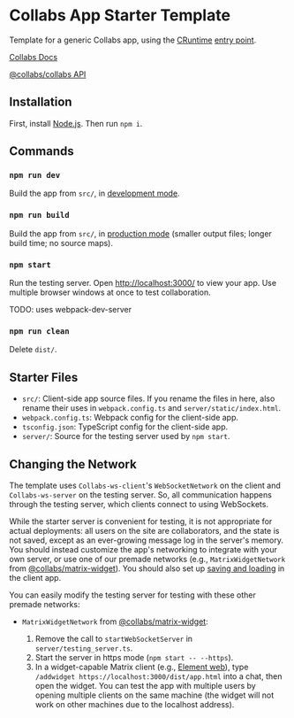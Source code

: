 # Collabs App Starter Template

Template for a generic Collabs app, using the [CRuntime](https://collabs.readthedocs.io/en/latest/api/collabs/classes/CRuntime.html) [entry point](https://collabs.readthedocs.io/en/latest/guide/entry_points.html).

[Collabs Docs](https://collabs.readthedocs.io/en/latest/)

[@collabs/collabs API](https://collabs.readthedocs.io/en/latest/api/collabs/index.html)

## Installation

First, install [Node.js](https://nodejs.org/). Then run `npm i`.

## Commands

### `npm run dev`

Build the app from `src/`, in [development mode](https://webpack.js.org/guides/development/).

### `npm run build`

Build the app from `src/`, in [production mode](https://webpack.js.org/guides/production/) (smaller output files; longer build time; no source maps).

### `npm start`

Run the testing server. Open [http://localhost:3000/](http://localhost:3000/) to view your app. Use multiple browser windows at once to test collaboration.

TODO: uses webpack-dev-server

### `npm run clean`

Delete `dist/`.

## Starter Files

- `src/`: Client-side app source files. If you rename the files in here, also rename their uses in `webpack.config.ts` and `server/static/index.html`.
- `webpack.config.ts`: Webpack config for the client-side app.
- `tsconfig.json`: TypeScript config for the client-side app.
- `server/`: Source for the testing server used by `npm start`.

## Changing the Network

The template uses `Collabs-ws-client`'s `WebSocketNetwork` on the client and `Collabs-ws-server` on the testing server. So, all communication happens through the testing server, which clients connect to using WebSockets.

While the starter server is convenient for testing, it is not appropriate for actual deployments: all users on the site are collaborators, and the state is not saved, except as an ever-growing message log in the server's memory. You should instead customize the app's networking to integrate with your own server, or use one of our premade networks (e.g., `MatrixWidgetNetwork` from [@collabs/matrix-widget](https://www.npmjs.com/package/@collabs/matrix-widget)). You should also set up [saving and loading](https://github.com/composablesys/collabs/tree/master/collabs/docs/saving_and_loading.md) in the client app.

You can easily modify the testing server for testing with these other premade networks:

- `MatrixWidgetNetwork` from [@collabs/matrix-widget](https://www.npmjs.com/package/@collabs/matrix-widget):

  1. Remove the call to `startWebSocketServer` in `server/testing_server.ts`.
  2. Start the server in https mode (`npm start -- --https`).
  3. In a widget-capable Matrix client (e.g., [Element web](https://app.element.io/)), type `/addwidget https://localhost:3000/dist/app.html` into a chat, then open the widget. You can test the app with multiple users by opening multiple clients on the same machine (the widget will not work on other machines due to the localhost address).
